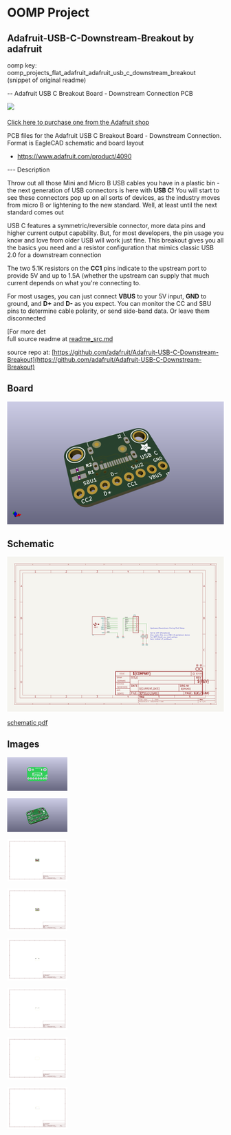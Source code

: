 # OOMP Project  
## Adafruit-USB-C-Downstream-Breakout  by adafruit  
  
oomp key: oomp_projects_flat_adafruit_adafruit_usb_c_downstream_breakout  
(snippet of original readme)  
  
-- Adafruit USB C Breakout Board - Downstream Connection PCB  
  
<a href="http://www.adafruit.com/products/4090"><img src="assets/4090.jpg?raw=true" width="500px"><br/>  
Click here to purchase one from the Adafruit shop</a>  
  
PCB files for the Adafruit USB C Breakout Board - Downstream Connection. Format is EagleCAD schematic and board layout  
* https://www.adafruit.com/product/4090  
  
--- Description  
  
Throw out all those Mini and Micro B USB cables you have in a plastic bin - the next generation of USB connectors is here with **USB C!** You will start to see these connectors pop up on all sorts of devices, as the industry moves from micro B or lightening to the new standard. Well, at least until the next standard comes out  
  
USB C features a symmetric/reversible connector, more data pins and higher current output capability. But, for most developers, the pin usage you know and love from older USB will work just fine. This breakout gives you all the basics you need and a resistor configuration that mimics classic USB 2.0 for a downstream connection  
  
The two 5.1K resistors on the **CC1** pins indicate to the upstream port to provide 5V and up to 1.5A (whether the upstream can supply that much current depends on what you're connecting to.  
  
For most usages, you can just connect **VBUS** to your 5V input, **GND** to ground, and **D+** and **D-** as you expect. You can monitor the CC and SBU pins to determine cable polarity, or send side-band data. Or leave them disconnected  
  
[For more det  
  full source readme at [readme_src.md](readme_src.md)  
  
source repo at: [https://github.com/adafruit/Adafruit-USB-C-Downstream-Breakout](https://github.com/adafruit/Adafruit-USB-C-Downstream-Breakout)  
## Board  
  
[![working_3d.png](working_3d_600.png)](working_3d.png)  
## Schematic  
  
[![working_schematic.png](working_schematic_600.png)](working_schematic.png)  
  
[schematic pdf](working_schematic.pdf)  
## Images  
  
[![working_3D_bottom.png](working_3D_bottom_140.png)](working_3D_bottom.png)  
  
[![working_3D_top.png](working_3D_top_140.png)](working_3D_top.png)  
  
[![working_assembly_page_01.png](working_assembly_page_01_140.png)](working_assembly_page_01.png)  
  
[![working_assembly_page_02.png](working_assembly_page_02_140.png)](working_assembly_page_02.png)  
  
[![working_assembly_page_03.png](working_assembly_page_03_140.png)](working_assembly_page_03.png)  
  
[![working_assembly_page_04.png](working_assembly_page_04_140.png)](working_assembly_page_04.png)  
  
[![working_assembly_page_05.png](working_assembly_page_05_140.png)](working_assembly_page_05.png)  
  
[![working_assembly_page_06.png](working_assembly_page_06_140.png)](working_assembly_page_06.png)  
